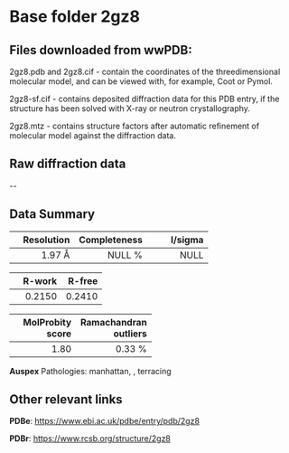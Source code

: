 # Base folder 2gz8

## Files downloaded from wwPDB:

2gz8.pdb and 2gz8.cif - contain the coordinates of the threedimensional molecular model, and can be viewed with, for example, Coot or Pymol.

2gz8-sf.cif - contains deposited diffraction data for this PDB entry, if the structure has been solved with X-ray or neutron crystallography.

2gz8.mtz - contains structure factors after automatic refinement of molecular model against the diffraction data.

## Raw diffraction data

--<br> 

## Data Summary
|   | Resolution | Completeness| I/sigma |
|---|-------------:|----------------:|--------------:|
|   |1.97 Å|NULL  %|<img width=50/>NULL |

|   | **R-work**| **R-free**   
|---|-------------:|----------------:|           
||  0.2150|  0.2410|

|   |**MolProbity<br>score**| **Ramachandran<br>outliers** 
|---|-------------:|----------------:|
||  1.80|  0.33 %|

**Auspex** Pathologies: manhattan, , terracing

 

## Other relevant links 
**PDBe**:  https://www.ebi.ac.uk/pdbe/entry/pdb/2gz8
 
**PDBr**: https://www.rcsb.org/structure/2gz8 

